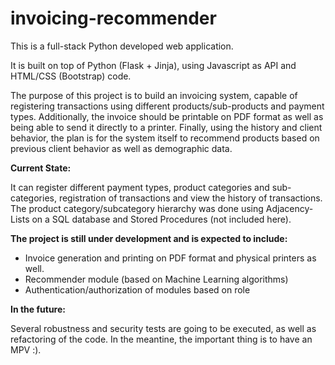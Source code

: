 # invoicing-recommender

This is a full-stack Python developed web application.

It is built on top of Python (Flask + Jinja), using Javascript as API and HTML/CSS (Bootstrap) code.

The purpose of this project is to build an invoicing system, capable of registering transactions using different products/sub-products and payment types. Additionally, the invoice should be printable on PDF format as well as being able to send it directly to a printer. Finally, using the history and client behavior, the plan is for the system itself to recommend products based on previous client behavior as well as demographic data.

**Current State:**

It can register different payment types, product categories and sub-categories, registration of transactions and view the history of transactions.
The product category/subcategory hierarchy was done using Adjacency-Lists on a SQL database and Stored Procedures (not included here).

**The project is still under development and is expected to include:**

- Invoice generation and printing on PDF format and physical printers as well.
- Recommender module (based on Machine Learning algorithms)
- Authentication/authorization of modules based on role

**In the future:**

Several robustness and security tests are going to be executed, as well as refactoring of the code. In the meantine, the important thing is to have an MPV :).
